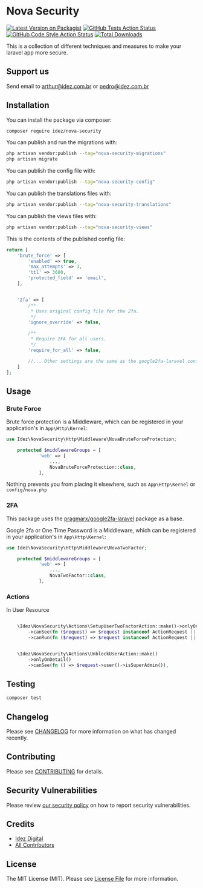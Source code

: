 # Nova Security

[![Latest Version on Packagist](https://img.shields.io/packagist/v/idez/nova-security.svg?style=flat-square)](https://packagist.org/packages/idez/nova-security)
[![GitHub Tests Action Status](https://img.shields.io/github/workflow/status/idez/nova-security/run-tests?label=tests)](https://github.com/idez/nova-security/actions?query=workflow%3Arun-tests+branch%3Amain)
[![GitHub Code Style Action Status](https://img.shields.io/github/workflow/status/idez/nova-security/Check%20&%20fix%20styling?label=code%20style)](https://github.com/idez/nova-security/actions?query=workflow%3A"Check+%26+fix+styling"+branch%3Amain)
[![Total Downloads](https://img.shields.io/packagist/dt/idez/nova-security.svg?style=flat-square)](https://packagist.org/packages/idez/nova-security)

This is a collection of different techniques and measures to make your laravel app more secure.

## Support us

Send email to arthur@idez.com.br or pedro@idez.com.br

## Installation

You can install the package via composer:

```bash
composer require idez/nova-security
```

You can publish and run the migrations with:

```bash
php artisan vendor:publish --tag="nova-security-migrations"
php artisan migrate
```

You can publish the config file with:

```bash
php artisan vendor:publish --tag="nova-security-config"
```

You can publish the translations files with:

```bash
php artisan vendor:publish --tag="nova-security-translations"
```

You can publish the views files with:

```bash
php artisan vendor:publish --tag="nova-security-views"
```

This is the contents of the published config file:

```php
return [
    'brute_force' => [
        'enabled' => true,
        'max_attempts' => 3,
        'ttl' => 3600,
        'protected_field' => 'email',
    ],


    '2fa' => [
        /**
         * Uses original config file for the 2fa.
         */
        'ignore_override' => false,

        /**
         * Require 2FA for all users.
         */
        'require_for_all' => false,

        //... Other settings are the same as the google2fa-laravel configuration file.
    ]
];
```

## Usage

### Brute Force

Brute force protection is a Middleware, which can be registered in your application's in `App\Http\Kernel`:

```php
use Idez\NovaSecurity\Http\Middleware\NovaBruteForceProtection;

    protected $middlewareGroups = [
            'web' => [
                ...,
                NovaBruteForceProtection::class,
            ],

```

Nothing prevents you from placing it elsewhere, such as `App\Http\Kernel` or `config/nova.php`

### 2FA

This package uses the [pragmarx/google2fa-laravel](https://github.com/antonioribeiro/google2fa-laravel) package as a base.


Google 2fa or One Time Password is a Middleware, which can be registered in your application's in `App\Http\Kernel`:

```php
use Idez\NovaSecurity\Http\Middleware\NovaTwoFactor;

    protected $middlewareGroups = [
            'web' => [
                ...,
                NovaTwoFactor::class,
            ],

```

### Actions

In User Resource

```php

    \Idez\NovaSecurity\Actions\SetupUserTwoFactorAction::make()->onlyOnDetail()
        ->canSee(fn ($request) => $request instanceof ActionRequest || ($this->resource->id === auth()->user()->id && ! filled($this->resource->two_factor_secret)))
        ->canRun(fn ($request) => $request instanceof ActionRequest || ($this->resource->id === auth()->user()->id && ! filled($this->resource->two_factor_secret))),


    \Idez\NovaSecurity\Actions\UnblockUserAction::make()
        ->onlyOnDetail()
        ->canSee(fn () => $request->user()->isSuperAdmin()),
```

## Testing

```bash
composer test
```

## Changelog

Please see [CHANGELOG](CHANGELOG.md) for more information on what has changed recently.

## Contributing

Please see [CONTRIBUTING](.github/CONTRIBUTING.md) for details.

## Security Vulnerabilities

Please review [our security policy](../../security/policy) on how to report security vulnerabilities.

## Credits

- [Idez Digital](https://github.com/idezdigital)
- [All Contributors](../../contributors)

## License

The MIT License (MIT). Please see [License File](LICENSE.md) for more information.
